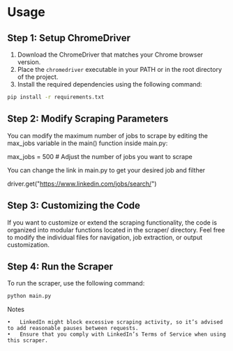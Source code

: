 # Usage

## Step 1: Setup ChromeDriver

1. Download the ChromeDriver that matches your Chrome browser version.
2. Place the `chromedriver` executable in your PATH or in the root directory of the project.
3. Install the required dependencies using the following command:

```bash
pip install -r requirements.txt
```

## Step 2: Modify Scraping Parameters

You can modify the maximum number of jobs to scrape by editing the max_jobs variable in the main() function inside main.py:

max_jobs = 500  # Adjust the number of jobs you want to scrape

You can change the link in main.py to get your desired job and filther

driver.get("https://www.linkedin.com/jobs/search/")

## Step 3: Customizing the Code

If you want to customize or extend the scraping functionality, the code is organized into modular functions located in the scraper/ directory. Feel free to modify the individual files for navigation, job extraction, or output customization.

## Step 4: Run the Scraper

To run the scraper, use the following command:

```bash
python main.py
```

Notes

	•	LinkedIn might block excessive scraping activity, so it’s advised to add reasonable pauses between requests.
	•	Ensure that you comply with LinkedIn’s Terms of Service when using this scraper.